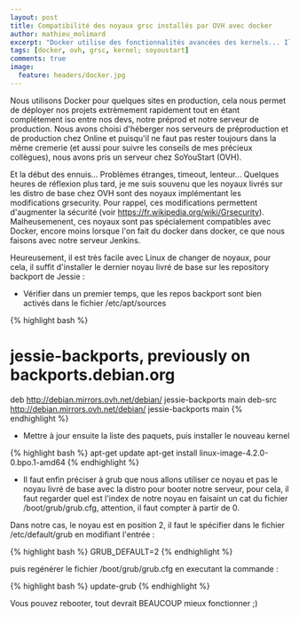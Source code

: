 ```yaml
---
layout: post
title: Compatibilité des noyaux grsc installés par OVH avec docker
author: mathieu_molimard
excerpt: "Docker utilise des fonctionnalités avancées des kernels... Il faut faire attention à ce que les noyaux les proposent..."
tags: [docker, ovh, grsc, kernel; soyoustart]
comments: true
image:
  feature: headers/docker.jpg
---
```


Nous utilisons Docker pour quelques sites en production, cela nous permet de déployer nos projets extrèmement rapidement tout en étant complétement iso entre nos devs, notre préprod et notre serveur de production. Nous avons choisi d'héberger nos serveurs de préproduction et de production chez Online et puisqu'il ne faut pas rester toujours dans la même cremerie (et aussi pour suivre les conseils de mes précieux collègues), nous avons pris un serveur chez SoYouStart (OVH).

Et la début des ennuis... Problèmes étranges, timeout, lenteur... Quelques heures de réflexion plus tard, je me suis souvenu que les noyaux livrés sur les distro de base chez OVH sont des noyaux implémentant les modifications grsecurity. Pour rappel, ces modifications permettent d'augmenter la sécurité (voir <a href='https://fr.wikipedia.org/wiki/Grsecurity' target='_blank'>https://fr.wikipedia.org/wiki/Grsecurity</a>). Malheusemenent, ces noyaux sont pas spécialement compatibles avec Docker, encore moins lorsque l'on fait du docker dans docker, ce que nous faisons avec notre serveur Jenkins.

Heureusement, il est très facile avec Linux de changer de noyaux, pour cela, il suffit d'installer le dernier noyau livré de base sur les repository backport de Jessie :

* Vérifier dans un premier temps, que les repos backport sont bien activés dans le fichier /etc/apt/sources

{% highlight bash %}
# jessie-backports, previously on backports.debian.org
deb http://debian.mirrors.ovh.net/debian/ jessie-backports main
deb-src http://debian.mirrors.ovh.net/debian/ jessie-backports main
{% endhighlight %}

* Mettre à jour ensuite la liste des paquets, puis installer le nouveau kernel

{% highlight bash %}
apt-get update
apt-get install linux-image-4.2.0-0.bpo.1-amd64
{% endhighlight %}

* Il faut enfin préciser à grub que nous allons utiliser ce noyau et pas le noyau livré de base avec la distro pour booter notre serveur, pour cela, il faut regarder quel est l'index de notre noyau en faisaint un cat du fichier /boot/grub/grub.cfg, attention, il faut compter à partir de 0.

Dans notre cas, le noyau est en position 2, il faut le spécifier dans le fichier /etc/default/grub en modifiant l'entrée :

{% highlight bash %}
GRUB_DEFAULT=2
{% endhighlight %}

puis regénérer le fichier /boot/grub/grub.cfg en executant la commande :

{% highlight bash %}
update-grub
{% endhighlight %}

Vous pouvez rebooter, tout devrait BEAUCOUP mieux fonctionner ;)
